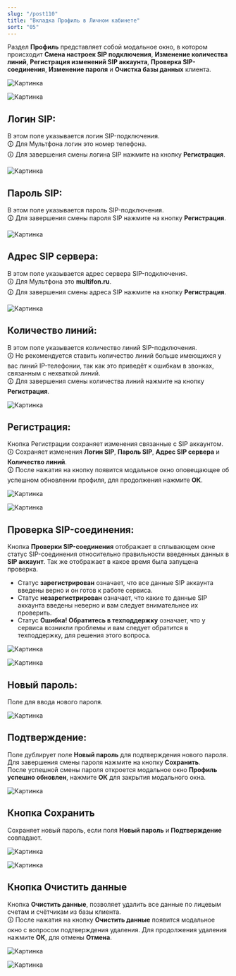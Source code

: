 ```yaml
---
slug: "/post110"
title: "Вкладка Профиль в Личном кабинете"
sort: "05"
---
```


Раздел **Профиль** представляет собой модальное окно, в котором происходит **Смена настроек SIP подключения**, **Изменение количества линий**, **Регистрация изменений SIP аккаунта**, **Проверка SIP-соединения**, **Изменение пароля** и **Очистка базы данных**  клиента.

![Картинка](./images/profile_butt_profile.png "Кнопка Профиль")

![Картинка](./images/profile_modal_window_profile.png "Модальное окно Профиль")

## Логин SIP:

В этом поле указывается логин SIP-подключения.  
🛈 Для Мультфона логин это номер телефона.  
🛈 Для завершения смены логина SIP нажмите на кнопку **Регистрация**.

![Картинка](./images/profile_login_SIP.png "Поле Логин SIP сервера")

## Пароль SIP:

В этом поле указывается пароль SIP-подключения.  
🛈 Для завершения смены пароля SIP нажмите на кнопку **Регистрация**.

![Картинка](./images/profile_pass_SIP.png "Поле Пароль SIP сервера")

## Адрес SIP сервера:

В этом поле указывается адрес сервера SIP-подключения.  
🛈 Для Мультфона это **multifon.ru**.  
🛈 Для завершения смены адреса SIP нажмите на кнопку **Регистрация**.

![Картинка](./images/profile_address_SIP.png "Поле Адрес SIP сервера")

## Количество линий:

В этом поле указывается количество линий SIP-подключения.  
🛈 Не рекомендуется ставить количество линий больше имеющихся у вас линий IP-телефонии, так как это приведёт к ошибкам в звонках, связанным с нехваткой линий.  
🛈 Для завершения смены количества линий нажмите на кнопку **Регистрация**.

![Картинка](./images/profile_number_of_lines.png "Поле Количества линий")

## Регистрация:

Кнопка Регистрации сохраняет изменения связанные с SIP аккаунтом.  
🛈 Сохраняет изменения **Логин SIP**, **Пароль SIP**, **Адрес SIP сервера** и **Количество линий**.  
🛈 После нажатия на кнопку появится модальное окно оповещающее об успешном обновлении профиля, для продолжения нажмите **ОК**.

![Картинка](./images/registration.png "Кнопка регистраций")

![Картинка](./images/profile_form_confirm.png "Кнопка регистраций")

## Проверка SIP-соединения:

Кнопка **Проверки SIP-соединения** отображает в сплывающем окне статус SIP-соединения относительно правильности введенных данных в **SIP аккаунт**. Так же отображает в какое время была запущена проверка.  
* Статус **зарегистрирован** означает, что все данные SIP аккаунта введены верно и он готов к работе сервиса.
* Статус **незарегистрирован** означает, что какие то данные SIP аккаунта введены неверно и вам следует внимательнее их проверить.
* Статус **Ошибка! Обратитесь в техподдержку** означает, что у сервиса возникли проблемы и вам следует обратится в техподдержку, для решения этого вопроса. 
  
![Картинка](./images/SIP_check.png "Кнопка проверки SIP-соединения")

![Картинка](./images/check_SIP_alert.png "Модальное окно проверки SIP-соединения")

## Новый пароль:

Поле для ввода нового пароля.

![Картинка](./images/profile_new_pass.png "Поле Новый пароль")

## Подтверждение:

Поле дублирует поле **Новый пароль** для подтверждения нового пароля. Для завершения смены пароля нажмите на кнопку **Сохранить**.  
После успешной смены пароля откроется модальное окно **Профиль успешно обновлен**, нажмите **ОК** для закрытия модального окна.

![Картинка](./images/profile_confirm_pass.png "Поле Подтверждение")

## Кнопка Сохранить

Сохраняет новый пароль, если поля **Новый пароль** и **Подтверждение** совпадают.

![Картинка](./images/profile_butt_save.png "Кнопка Сохранить")

![Картинка](./images/profile_form_confirm.png "Модальное окно Профиль успешно обновлен")


## Кнопка Очистить данные

Кнопка **Очистить данные**, позволяет удалить все данные по лицевым счетам и счётчикам из базы клиента.  
🛈 После нажатия на кнопку **Очистить данные** появится модальное окно с вопросом подтверждения удаления. Для продолжения удаления нажмите **ОК**, для отмены **Отмена**.

![Картинка](./images/profile_clear_data.png "Кнопка Очистить данные")

![Картинка](./images/profile_clear_data_confirmation.png "Подтверждение очистки данных")
